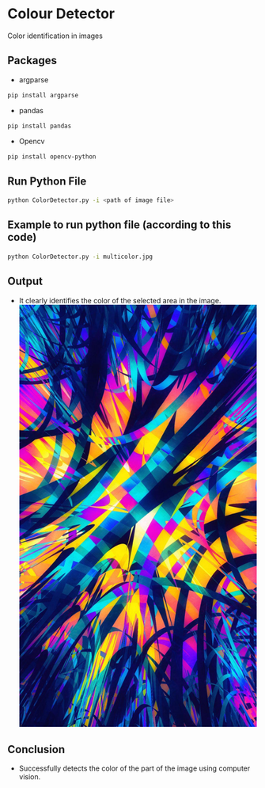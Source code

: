 # Colour Detector
Color identification in images

## Packages

* argparse 

```bash
pip install argparse
```

* pandas

```bash
pip install pandas
```

* Opencv

```bash
pip install opencv-python
```

## Run Python File
```bash
python ColorDetector.py -i <path of image file>
```
## Example to run python file (according to this code)
```bash
python ColorDetector.py -i multicolor.jpg
```

## Output

  * It clearly identifies the color of the selected area in the image.
![image](multicolor.jpg)



## Conclusion 

   * Successfully detects the color of the part of the image using computer vision.

